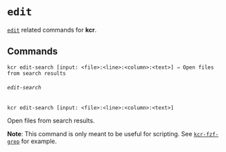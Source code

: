 # `edit`

[`edit`] related commands for **kcr**.

[`edit`]: https://github.com/alexherbo2/kakoune.cr#edit

## Commands

```
kcr edit-search [input: <file>:<line>:<column>:<text>] ⇒ Open files from search results
```

###### `edit-search`

```
kcr edit-search [input: <file>:<line>:<column>:<text>]
```

Open files from search results.

**Note**: This command is only meant to be useful for scripting.
See [`kcr-fzf-grep`] for example.

[`kcr-fzf-grep`]: ../fzf/kcr-fzf-grep
